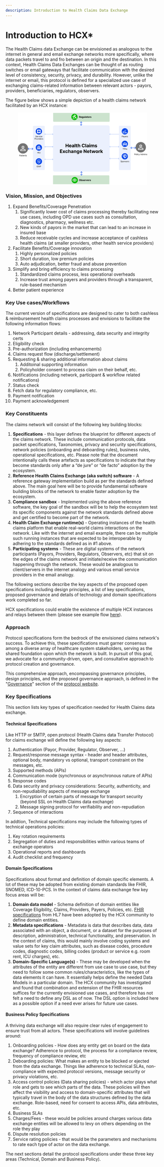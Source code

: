 ```yaml
---
description: Introduction to Health Claims Data Exchange
---
```


# Introduction to HCX\*

The Health Claims data Exchange can be envisioned as analogous to the internet in general and email exchange networks more specifically, where data packets travel to and fro between an origin and the destination. In this context, Health Claims Data Exchanges can be thought of as routing switches or email gateways that facilitate communication with the desired level of consistency, security, privacy, and durability. However, unlike the internet or email, this protocol is defined for a specialized use case of exchanging claims-related information between relevant actors - payors, providers, beneficiaries, regulators, observers.

The figure below shows a simple depiction of a health claims network facilitated by an HCX instance:

<figure><img src=".gitbook/assets/hcx.svg" alt=""><figcaption></figcaption></figure>

### Vision, Mission, and Objectives

1. Expand Benefits/Coverage Penetration
   1. Significantly lower cost of claims processing thereby facilitating new use cases, including OPD use cases such as consultation, diagnostics, pharmacy, wellness etc.
   2. New kinds of payors in the market that can lead to an increase in insured base
   3. Reduce receivable cycles and increase acceptance of cashless health claims (at smaller providers, other health service providers)
2. Facilitate Benefits/Coverage innovation
   1. Highly personalized policies
   2. Short duration, low premium policies
   3. Auto adjudication, better fraud and abuse prevention
3. Simplify and bring efficiency to claims processing
   1. Standardized claims process, less operational overheads
   2. Increase trust among payers and providers through a transparent, rule-based mechanism
4. Better patient experience

### Key Use cases/Workflows

The current version of specifications are designed to cater to both cashless & reimbursement health claims processes and envisions to facilitate the following information flows:

1. Network Participant details - addressing, data security and integrity certs
2. Eligibility check
3. Pre-authorization (including enhancements)
4. Claims request flow (discharge/settlement)
5. Requesting & sharing additional information about claims
   1. Additoinal supporting information
   2. Policyholder consent to process claim on their behalf, etc.&#x20;
6. Notifications (including network, participant & workflow related notifications)
7. Status check&#x20;
8. Fetch data for regulatory compliance, etc.
9. Payment notification
10. Payment acknowledgement

### Key Constituents

The claims network will consist of the following key building blocks:

1. **Specifications** - this layer defines the blueprint for different aspects of the claims network. These include communication protocols, data packet specifications, Taxonomies, privacy and security specifications, network policies (onboarding and deboarding rules), business rules, operational specifications, etc. Please note that the document intentionally calls these artefacts as specifications to indicate that they become standards only after a “de jure” or “de facto” adoption by the ecosystem.
2. **Reference Health Claims Exchange (aka switch) software** - A reference gateway implementation build as per the standards defined above. The main goal here will be to provide fundamental software building blocks of the network to enable faster adoption by the ecosystem.
3. **Compliance sandbox** - Implemented using the above reference software, the key goal of the sandbox will be to help the ecosystem test its specific components against the network standards defined above and get certified to become part of the network.
4. **Health Claim Exchange runtime(s)** - Operating instances of the health claims platform that enable real-world claims interactions on the network. Like with the internet and email example, there can be multiple such running instances that are expected to be interoperable by adhering to the standards defined as in #1 above.
5. **Participating systems** - These are digital systems of the network participants (Payors, Providers, Regulators, Observers, etc) that sit on the edges of the claims network and initiate/receive the communication happening through the network. These would be analogous to client/servers in the internet analogy and various email service providers in the email analogy.

The following sections describe the key aspects of the proposed open specifications including design principles, a list of key specifications, proposed governance and details of technology and domain specifications work completed so far.

HCX specifications could enable the existence of multiple HCX instances and relays between them (please see example flow [here](hcx-technical-specifications/open-protocol/key-components-building-blocks/exchange-protocol/#relay)).&#x20;

### Approach

Protocol specifications form the bedrock of the envisioned claims network's success. To achieve this, these specifications must garner consensus among a diverse array of healthcare system stakeholders, serving as the shared foundation upon which the network is built. In pursuit of this goal, we advocate for a community-driven, open, and consultative approach to protocol creation and governance.&#x20;

This comprehensive approach, encompassing governance principles, design principles, and the proposed governance approach, is defined in the "[Governance](https://hcxprotocol.io/governance/)" section of the [protocol website](https://hcxprotocol.io).

### Key Specifications

This section lists key types of specification needed for Health Claims data exchange.&#x20;

#### Technical Specifications&#x20;

Like HTTP or SMTP, open protocol (Health Claims data Transfer Protocol) for claims exchange will define the following key aspects:

1. Authentication (Payor, Provider, Regulator, Observer, ...)
2. Request/response message syntax - header and header attributes, optional body, mandatory vs optional, transport constraint on the messages, etc.
3. Supported methods (APIs)
4. Communication mode (synchronous or asynchronous nature of APIs)
5. Response codes
6. Data security and privacy considerations: Security, authenticity, and non-repudiability aspects of message exchange
   1. Encryption of certain parts of message for transport security (beyond SSL on Health Claims data exchange)
   2. Message signing protocol for verifiability and non-repudiation
7. Sequence of interactions

In addtion, Technical specifications may include the following types of technical operations policies: &#x20;

1. Key rotation requirements
2. Segregation of duties and responsibilities within various teams of exchange operators
3. Operational reports and dashboards
4. Audit checklist and frequency

#### Domain Specifications

Specifications about format and definition of domain specific elements. A lot of these may be adopted from existing domain standards like FHIR, SNOMED, ICD-10-PCS. In the context of claims data exchange few key focus areas will be:

1. **Domain data model** - Schema definition of domain entities like Coverage Eligibility, Claims, Providers, Payers, Policies, etc. [FHIR specifications](https://hl7.org/fhir/overview.html) from HL7 have been adopted by the HCX community to define domain entities.
2. **Metadata specifications** - Metadata is data that describes data, data associated with an object, a document, or a dataset for the purposes of description, administration, technical functionality, and preservation. In the context of claims, this would mainly involve coding systems and value sets for key claim attributes, such as disease codes, procedure codes, diagnostic codes, billing codes (product or service e.g. room rent, ICU charges), etc.
3. **Domain-Specific Language(s)** - These may be developed when the attributes of the entity are different from use case to use case, but they need to follow some common rules/characteristics, like the types of data elements it can have. It essentially helps define the needed Data Models in a particular domain. The HCX community has investigated and found that combination and extension of the FHIR resources suffices for the currently envisioned use cases, and therefore has not felt a need to define any DSL as of now. The DSL option is included here as a possible option if a need ever arises for future use cases.&#x20;

#### Business Policy Specifications

A thriving data exchange will also require clear rules of engagement to ensure trust from all actors. These specifications will involve guidelines around:

1. Onboarding policies - How does any entity get on board on the data exchange? Adherence to protocol, the process for a compliance review, frequency of compliance review, etc
2. Deboarding policies: What makes an entity to be blocked or ejected from the data exchange. Things like adherence to technical SLAs, non-compliance with expected protocol versions, message security or privacy violations, etc.
3. Access control policies (Data sharing policies) -  which actor plays what role and gets to see which parts of the data. These policies will then affect the visibility and access to domain-specific attributes that will typically travel in the body of the data structures defined by the data exchange. Role-based, need for consent to access APIs, data attributes, etc.
4. Business SLAs
5. Charges/Fees - these would be policies around charges various data exchange entities will be allowed to levy on others depending on the role they play
6. Dispute resolution policies&#x20;
7. Service rating policies - that would be the parameters and mechanisms to rate each type of actor on the data exchange.

The next sections detail the protocol specifications under these three key areas (Technical, Domain and Business Policy).
